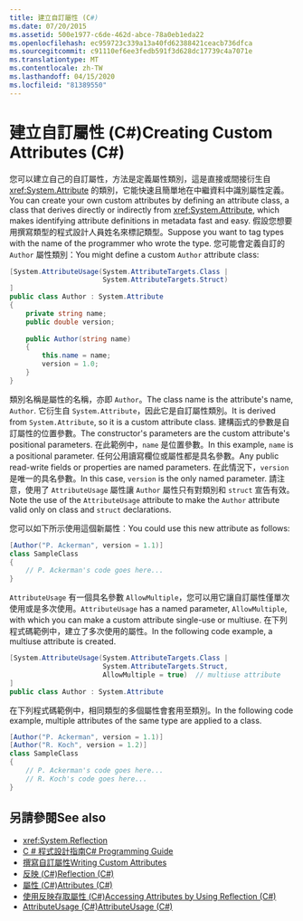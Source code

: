 ```yaml
---
title: 建立自訂屬性 (C#)
ms.date: 07/20/2015
ms.assetid: 500e1977-c6de-462d-abce-78a0eb1eda22
ms.openlocfilehash: ec959723c339a13a40fd62388421ceacb736dfca
ms.sourcegitcommit: c91110ef6ee3fedb591f3d628dc17739c4a7071e
ms.translationtype: MT
ms.contentlocale: zh-TW
ms.lasthandoff: 04/15/2020
ms.locfileid: "81389550"
---
```

# <a name="creating-custom-attributes-c"></a><span data-ttu-id="8ac37-102">建立自訂屬性 (C#)</span><span class="sxs-lookup"><span data-stu-id="8ac37-102">Creating Custom Attributes (C#)</span></span>
<span data-ttu-id="8ac37-103">您可以建立自己的自訂屬性，方法是定義屬性類別，這是直接或間接衍生自 <xref:System.Attribute> 的類別，它能快速且簡單地在中繼資料中識別屬性定義。</span><span class="sxs-lookup"><span data-stu-id="8ac37-103">You can create your own custom attributes by defining an attribute class, a class that derives directly or indirectly from <xref:System.Attribute>, which makes identifying attribute definitions in metadata fast and easy.</span></span> <span data-ttu-id="8ac37-104">假設您想要用撰寫類型的程式設計人員姓名來標記類型。</span><span class="sxs-lookup"><span data-stu-id="8ac37-104">Suppose you want to tag types with the name of the programmer who wrote the type.</span></span> <span data-ttu-id="8ac37-105">您可能會定義自訂的 `Author` 屬性類別：</span><span class="sxs-lookup"><span data-stu-id="8ac37-105">You might define a custom `Author` attribute class:</span></span>  
  
```csharp  
[System.AttributeUsage(System.AttributeTargets.Class |  
                       System.AttributeTargets.Struct)  
]  
public class Author : System.Attribute  
{  
    private string name;  
    public double version;  
  
    public Author(string name)  
    {  
        this.name = name;  
        version = 1.0;  
    }  
}  
```  
  
 <span data-ttu-id="8ac37-106">類別名稱是屬性的名稱，亦即 `Author`。</span><span class="sxs-lookup"><span data-stu-id="8ac37-106">The class name is the attribute's name, `Author`.</span></span> <span data-ttu-id="8ac37-107">它衍生自 `System.Attribute`，因此它是自訂屬性類別。</span><span class="sxs-lookup"><span data-stu-id="8ac37-107">It is derived from `System.Attribute`, so it is a custom attribute class.</span></span> <span data-ttu-id="8ac37-108">建構函式的參數是自訂屬性的位置參數。</span><span class="sxs-lookup"><span data-stu-id="8ac37-108">The constructor's parameters are the custom attribute's positional parameters.</span></span> <span data-ttu-id="8ac37-109">在此範例中，`name` 是位置參數。</span><span class="sxs-lookup"><span data-stu-id="8ac37-109">In this example, `name` is a positional parameter.</span></span> <span data-ttu-id="8ac37-110">任何公用讀寫欄位或屬性都是具名參數。</span><span class="sxs-lookup"><span data-stu-id="8ac37-110">Any public read-write fields or properties are named parameters.</span></span> <span data-ttu-id="8ac37-111">在此情況下，`version` 是唯一的具名參數。</span><span class="sxs-lookup"><span data-stu-id="8ac37-111">In this case, `version` is the only named parameter.</span></span> <span data-ttu-id="8ac37-112">請注意，使用了 `AttributeUsage` 屬性讓 `Author` 屬性只有對類別和 `struct` 宣告有效。</span><span class="sxs-lookup"><span data-stu-id="8ac37-112">Note the use of the `AttributeUsage` attribute to make the `Author` attribute valid only on class and `struct` declarations.</span></span>  
  
 <span data-ttu-id="8ac37-113">您可以如下所示使用這個新屬性︰</span><span class="sxs-lookup"><span data-stu-id="8ac37-113">You could use this new attribute as follows:</span></span>  
  
```csharp  
[Author("P. Ackerman", version = 1.1)]  
class SampleClass  
{  
    // P. Ackerman's code goes here...  
}  
```  
  
 <span data-ttu-id="8ac37-114">`AttributeUsage` 有一個具名參數 `AllowMultiple`，您可以用它讓自訂屬性僅單次使用或是多次使用。</span><span class="sxs-lookup"><span data-stu-id="8ac37-114">`AttributeUsage` has a named parameter, `AllowMultiple`, with which you can make a custom attribute single-use or multiuse.</span></span> <span data-ttu-id="8ac37-115">在下列程式碼範例中，建立了多次使用的屬性。</span><span class="sxs-lookup"><span data-stu-id="8ac37-115">In the following code example, a multiuse attribute is created.</span></span>  
  
```csharp  
[System.AttributeUsage(System.AttributeTargets.Class |  
                       System.AttributeTargets.Struct,  
                       AllowMultiple = true)  // multiuse attribute  
]  
public class Author : System.Attribute  
```  
  
 <span data-ttu-id="8ac37-116">在下列程式碼範例中，相同類型的多個屬性會套用至類別。</span><span class="sxs-lookup"><span data-stu-id="8ac37-116">In the following code example, multiple attributes of the same type are applied to a class.</span></span>  
  
```csharp  
[Author("P. Ackerman", version = 1.1)]  
[Author("R. Koch", version = 1.2)]  
class SampleClass  
{  
    // P. Ackerman's code goes here...  
    // R. Koch's code goes here...  
}  
```  
  
## <a name="see-also"></a><span data-ttu-id="8ac37-117">另請參閱</span><span class="sxs-lookup"><span data-stu-id="8ac37-117">See also</span></span>

- <xref:System.Reflection>
- [<span data-ttu-id="8ac37-118">C # 程式設計指南</span><span class="sxs-lookup"><span data-stu-id="8ac37-118">C# Programming Guide</span></span>](../../index.md)
- [<span data-ttu-id="8ac37-119">撰寫自訂屬性</span><span class="sxs-lookup"><span data-stu-id="8ac37-119">Writing Custom Attributes</span></span>](../../../../standard/attributes/writing-custom-attributes.md)
- [<span data-ttu-id="8ac37-120">反映 (C#)</span><span class="sxs-lookup"><span data-stu-id="8ac37-120">Reflection (C#)</span></span>](../reflection.md)
- [<span data-ttu-id="8ac37-121">屬性 (C#)</span><span class="sxs-lookup"><span data-stu-id="8ac37-121">Attributes (C#)</span></span>](./index.md)
- [<span data-ttu-id="8ac37-122">使用反映存取屬性 (C#)</span><span class="sxs-lookup"><span data-stu-id="8ac37-122">Accessing Attributes by Using Reflection (C#)</span></span>](./accessing-attributes-by-using-reflection.md)
- [<span data-ttu-id="8ac37-123">AttributeUsage (C#)</span><span class="sxs-lookup"><span data-stu-id="8ac37-123">AttributeUsage (C#)</span></span>](../../../language-reference/attributes/general.md)
